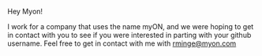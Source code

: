 Hey Myon!

I work for a company that uses the name myON, and we were hoping to get in contact with you to see if you were interested in parting with your github username. Feel free to get in contact with me with rminge@myon.com
